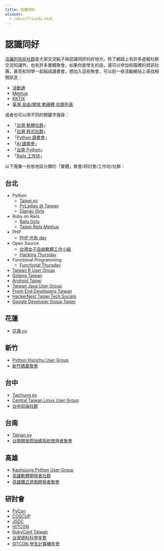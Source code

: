 ```yaml
---
title: 認識同好
aliases:
  - /docs/friends.html
---
```


# 認識同好

[活躍的技術社群](https://insights.dice.com/2018/01/12/getting-most-tech-meetups/)是大家交流點子與認識同好的好地方。除了網路上有許多虛擬社群交流知識外，也有許多實體聚會。如果你是學生的話，還可以參加校園裡的資訊社團，甚至和同學一起組成讀書會。想加入這些聚會，可以到一些活動網站上尋找相關訊息：

*   [活動通](https://www.accupass.com)
*   [Meetup](https://www.meetup.com)
*   [KKTIX](https://kktix.com)
*   [臺灣 自由/開放 軟硬體 社群列表](https://www.mindmeister.com/303031964/open-source-community-map-in-taiwan)

或者也可以用不同的關鍵字搜尋：

*   「[台灣 軟體社群](https://www.google.com/search?q=台灣+程式社群)」
*   「[台灣 程式社群](https://www.google.com/search?q=台灣+程式社群)」
*   「[Python 讀書會](https://www.google.com/search?q=Python+讀書會)」
*   「[AI 讀書會](https://www.google.com/search?q=AI+讀書會)」
*   「[台南 Python](https://www.google.com/search?q=台南+Python)」
*   「[Rails 工作坊](https://www.google.com/search?q=Rails+工作坊)」


以下蒐集一些依地區分類的「實體」聚會/研討會/工作坊/社群：

## 台北

*   Python
    *   [Taipei.py](https://www.meetup.com/Taipei-py)
    *   [PyLadies @ Taiwan](http://tw.pyladies.com)
    *   [Django Girls](https://djangogirls.org/taipei/)
*   Ruby on Rails
    *   [Rails Girls](http://railsgirls.com/taipei)
    *   [Taipei Rails Meetup](https://www.meetup.com/taipei-rails-meetup)
*   PHP
    *   [PHP 也有 day](https://phptheday.kktix.cc)
*   Open Source
    *   [台灣女子自由軟體工作小組](https://wofoss.kktix.cc/)
    *   [Hacking Thursday](https://www.meetup.com/hackingthursday/)
*   Functional Programming
    *   [Functional Thursday](https://www.meetup.com/Functional-Thursday/)
*   [Taiwan R User Group](https://www.meetup.com/Taiwan-R)
*   [Golang Taiwan](https://golang.kktix.cc/)
*   [Android Taipei](https://www.facebook.com/groups/AndroidTaipei)
*   [Taiwan Java User Group](https://twjug.kktix.cc/)
*   [Front-End Developers Taiwan](https://f2e.kktix.cc/)
*   [HackerNest Taipei Tech Socials](https://www.meetup.com/HackerNestTPE/)
*   [Google Developer Group Taipei](http://www.taipei-gtug.org/)

## 花蓮

*   [花蓮.py](https://www.meetup.com/Hualien-Py/)

## 新竹

*   [Python Hsinchu User Group](https://www.meetup.com/pythonhug)
*   [新竹碼農聚會](https://www.facebook.com/groups/hsinchu.coders)

## 台中

*   [Taichung.py](https://www.meetup.com/Taichung-Python-Meetup)
*   [Central Taiwan Linux User Group](https://www.facebook.com/groups/ctlug.tw)
*   [台中前端社群](https://taichung-frontend.kktix.cc)

## 台南

*   [Tainan.py](https://www.meetup.com/Tainan-py-Python-Tainan-User-Group)
*   [台南開放原始碼系統使用者聚會](https://www.facebook.com/groups/mosut)

## 高雄

*   [Kaohsiung Python User Group](https://www.facebook.com/groups/kaohsiungpy)
*   [高雄軟體開發者社群](https://ksdg.kktix.cc)
*   [高雄獨立遊戲開發者聚會](https://www.facebook.com/groups/kimugroup)

## 研討會

*   [PyCon](https://tw.pycon.org)
*   [COSCUP](https://coscup.org)
*   [JSDC](http://jsdc.tw)
*   [HITCON](https://hitcon.org)
*   [RubyConf Taiwan](https://rubyconf.tw)
*   [台灣資料科學年會](http://datasci.tw/)
*   [SITCON 學生計算機年會](https://sitcon.org)
